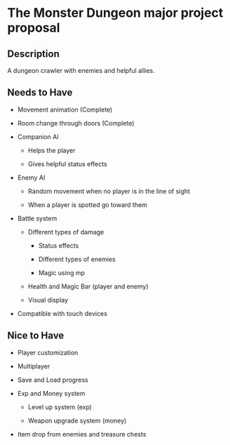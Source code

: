 # The Monster Dungeon major project proposal

## Description
A dungeon crawler with enemies and helpful allies. 

## Needs to Have

- Movement animation (Complete)

- Room change through doors (Complete)

- Companion AI

    - Helps the player

    - Gives helpful status effects

- Enemy AI

    - Random movement when no player is in the line of sight
    
    - When a player is spotted go toward them

- Battle system

    - Different types of damage

        - Status effects

        - Different types of enemies

        - Magic using mp

    - Health and Magic Bar (player and enemy)

    - Visual display

- Compatible with touch devices


## Nice to Have
- Player customization

- Multiplayer

- Save and Load progress

- Exp and Money system

    - Level up system (exp)

    - Weapon upgrade system (money)

- Item drop from enemies and treasure chests